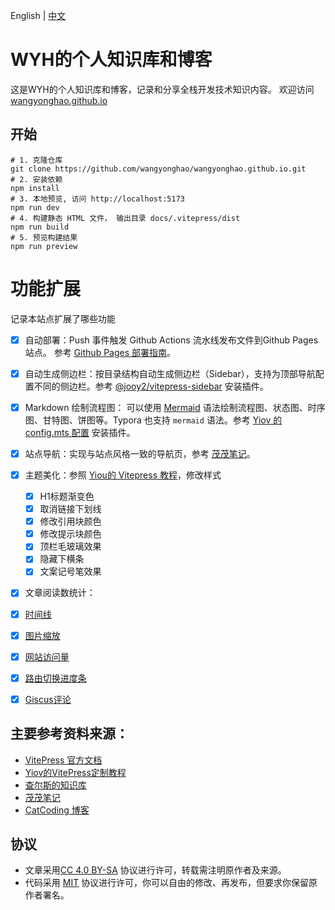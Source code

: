 English | [中文](./README.md)

# WYH的个人知识库和博客
这是WYH的个人知识库和博客，记录和分享全栈开发技术知识内容。
欢迎访问 [wangyonghao.github.io](wangyonghao.github.io)

## 开始
```
# 1. 克隆仓库
git clone https://github.com/wangyonghao/wangyonghao.github.io.git
# 2. 安装依赖
npm install
# 3. 本地预览, 访问 http://localhost:5173
npm run dev
# 4. 构建静态 HTML 文件， 输出目录 docs/.vitepress/dist
npm run build
# 5. 预览构建结果
npm run preview
```

# 功能扩展 

记录本站点扩展了哪些功能

- [x] 自动部署：Push 事件触发 Github Actions 流水线发布文件到Github Pages 站点。 参考 [Github Pages 部署指南](https://vitepress.dev/zh/guide/deploy#github-pages)。
- [x] 自动生成侧边栏：按目录结构自动生成侧边栏（Sidebar），支持为顶部导航配置不同的侧边栏。参考 [@jooy2/vitepress-sidebar](https://github.com/jooy2/vitepress-sidebar) 安装插件。
- [x] Markdown 绘制流程图： 可以使用 [Mermaid](https://github.com/mermaid-js/mermaid/blob/develop/README.zh-CN.md) 语法绘制流程图、状态图、时序图、甘特图、饼图等。Typora 也支持 `mermaid` 语法。参考 [Yiov 的 config.mts 配置](https://github.com/Yiov/vitepress-doc/blob/main/docs/.vitepress/config.mts) 安装插件。
- [x] 站点导航：实现与站点风格一致的导航页，参考 [茂茂笔记](https://github.com/maomao1996/mm-notes)。
- [x] 主题美化：参照 [Yiou的 Vitepress 教程](https://vitepress.yiov.top/style.html)，修改样式
  - [x] H1标题渐变色
  - [x] 取消链接下划线
  - [x] 修改引用块颜色
  - [x] 修改提示块颜色
  - [x] 顶栏毛玻璃效果
  - [x] 隐藏下横条
  - [x] 文案记号笔效果
- [x] 文章阅读数统计：
- [x] [时间线](https://vitepress.yiov.top/plugin.html#%E6%97%B6%E9%97%B4%E7%BA%BF)
- [x] [图片缩放](https://vitepress.yiov.top/plugin.html#%E5%9B%BE%E7%89%87%E7%BC%A9%E6%94%BE)
- [x] [网站访问量](https://vitepress.yiov.top/plugin.html#%E6%B5%8F%E8%A7%88%E9%87%8F)
- [x] [路由切换进度条](https://vitepress.yiov.top/plugin.html#%E5%88%87%E6%8D%A2%E8%B7%AF%E7%94%B1%E8%BF%9B%E5%BA%A6%E6%9D%A1)
- [x] [Giscus评论](https://vitepress.yiov.top/plugin.html#%E8%AF%84%E8%AE%BA)



## 主要参考资料来源：

- [VitePress 官方文档](https://vitepress.dev/)
- [Yiov的VitePress定制教程](https://vitepress.yiov.top/)
- [查尔斯的知识库](https://github.com/Charles7c/charles7c.github.io) 
- [茂茂笔记](https://notes.fe-mm.com/daily-notes/issue-38#%E4%BD%BF%E7%94%A8-vitepress-%E6%89%93%E9%80%A0%E4%B8%AA%E4%BA%BA%E5%89%8D%E7%AB%AF%E5%AF%BC%E8%88%AA%E7%BD%91%E7%AB%99)
-  [CatCoding 博客](https://catcoding.me/)

## 协议
- 文章采用[CC 4.0 BY-SA](http://creativecommons.org/licenses/by-sa/4.0/) 协议进行许可，转载需注明原作者及来源。
- 代码采用 [MIT](https://opensource.org/license/mit/) 协议进行许可，你可以自由的修改、再发布，但要求你保留原作者署名。